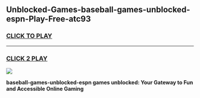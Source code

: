 
## Unblocked-Games-baseball-games-unblocked-espn-Play-Free-atc93
<h3>
<a href="https://premium76.site?title=baseball-games-unblocked-espn&ref=18A1">CLICK TO PLAY</a></h3>
<hr>

<h3>
<a href="https://premium76.site?title=baseball-games-unblocked-espn&ref=18A1">CLICK 2 PLAY</a>
  
</h3>

<a href="https://premium76.site?title=baseball-games-unblocked-espn&ref=18A1"><img src="https://clearcache.store/games.png"></a>


**baseball-games-unblocked-espn games unblocked: Your Gateway to Fun and Accessible Online Gaming**
